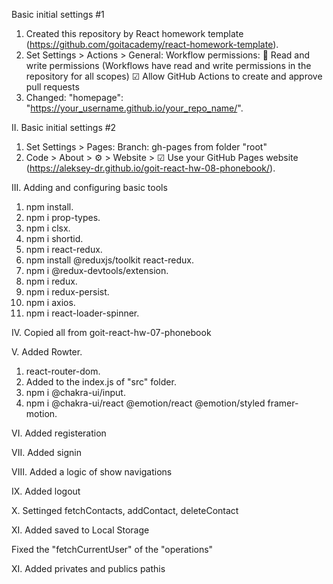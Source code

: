 Basic initial settings #1
1. Created this repository by React homework template (https://github.com/goitacademy/react-homework-template).
2. Set Settings > Actions > General:
   Workflow permissions:
   🔘 Read and write permissions (Workflows have read and write permissions in the repository for all scopes)
   ☑  Allow GitHub Actions to create and approve pull requests
3. Changed: "homepage": "https://your_username.github.io/your_repo_name/".

II. Basic initial settings #2
1. Set Settings > Pages:
   Branch: gh-pages from folder "root"
2. Code > About > ⚙ > Website > ☑ Use your GitHub Pages website
   (https://aleksey-dr.github.io/goit-react-hw-08-phonebook/).

III. Adding and configuring basic tools
1. npm install.
2. npm i prop-types.
3. npm i clsx.
4. npm i shortid.
5. npm i react-redux.
6. npm install @reduxjs/toolkit react-redux.
7. npm i @redux-devtools/extension.
8. npm i redux.
9. npm i redux-persist.
10. npm i axios.
11. npm i react-loader-spinner.

IV. Copied all from goit-react-hw-07-phonebook

V. Added Rowter.
1. react-router-dom.
2. Added <BrowserRouter> to the index.js of "src" folder.
3. npm i @chakra-ui/input.
4. npm i @chakra-ui/react @emotion/react @emotion/styled framer-motion.

VI. Added registeration

VII. Added signin

VIII. Added a logic of show navigations

IX. Added logout

X. Settinged fetchContacts, addContact, deleteContact

XI. Added saved to Local Storage

Fixed the "fetchCurrentUser" of the "operations"

XI. Added privates and publics pathis